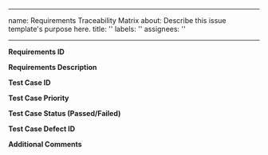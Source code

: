 
---
name: Requirements Traceability Matrix
about: Describe this issue template's purpose here.
title: ''
labels: ''
assignees: ''

---

**Requirements ID**

**Requirements Description**

**Test Case ID**

**Test Case Priority**

**Test Case Status (Passed/Failed)**

**Test Case Defect ID**

**Additional Comments**

